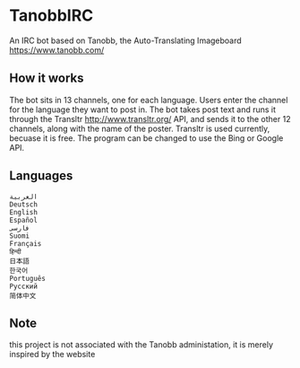 # TanobbIRC
An IRC bot based on Tanobb, the Auto-Translating Imageboard https://www.tanobb.com/

## How it works
The bot sits in 13 channels, one for each language. Users enter the channel for the language they want to post in. The bot takes post text and runs it through the Transltr http://www.transltr.org/ API, and sends it to the other 12 channels, along with the name of the poster. Transltr is used currently, becuase it is free. The program can be changed to use the Bing or Google API.

## Languages
    العربية
    Deutsch
    English
    Español
    فارسی
    Suomi
    Français
    हिन्दी
    日本語
    한국어
    Português
    Русский
    简体中文

## Note
this project is not associated with the Tanobb administation, it is merely inspired by the website
